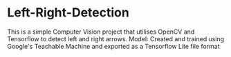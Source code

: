 # Left-Right-Detection

This is a simple Computer Vision project that utilises OpenCV and Tensorflow to detect left and right arrows.
Model: Created and trained using Google's Teachable Machine and exported as a Tensorflow Lite file format
